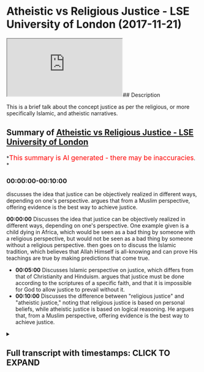 # Atheistic vs Religious Justice  - LSE University  of London (2017-11-21)

<iframe loading='lazy' allow='autoplay' src='https://www.youtube.com/embed/8t4G19Wr_mo'></iframe>## Description

This is a brief talk about the concept justice as per the religious, or more specifically Islamic, and atheistic narratives.

## Summary of [Atheistic vs Religious Justice - LSE University of London](https://www.youtube.com/watch?v=8t4G19Wr_mo)

*<span style="color:red; font-size:125%">This summary is AI generated - there may be inaccuracies</span>. *

### <a onclick="modifyYTiframeseektime('0')">00:00:00-00:10:00</a>

 discusses the idea that justice can be objectively realized in different ways, depending on one's perspective. argues that from a Muslim perspective, offering evidence is the best way to achieve justice.

**<a onclick="modifyYTiframeseektime('0')">00:00:00</a>** Discusses the idea that justice can be objectively realized in different ways, depending on one's perspective. One example given is a child dying in Africa, which would be seen as a bad thing by someone with a religious perspective, but would not be seen as a bad thing by someone without a religious perspective.  then goes on to discuss the Islamic tradition, which believes that Allah Himself is all-knowing and can prove His teachings are true by making predictions that come true.

* **<a onclick="modifyYTiframeseektime('300')">00:05:00</a>** Discusses Islamic perspective on justice, which differs from that of Christianity and Hinduism. argues that justice must be done according to the scriptures of a specific faith, and that it is impossible for God to allow justice to prevail without it.
* **<a onclick="modifyYTiframeseektime('600')">00:10:00</a>** Discusses the difference between "religious justice" and "atheistic justice," noting that religious justice is based on personal beliefs, while atheistic justice is based on logical reasoning. He argues that, from a Muslim perspective, offering evidence is the best way to achieve justice.

<details><summary><h2>Full transcript with timestamps: CLICK TO EXPAND</h2></summary>

<a onclick="modifyYTiframeseektime('2')">0:00:02</a> Music  
<a onclick="modifyYTiframeseektime('20')">0:00:20</a> see how justice be objectively  
<a onclick="modifyYTiframeseektime('26')">0:00:26</a> actualized in that context it cannot be  
<a onclick="modifyYTiframeseektime('30')">0:00:30</a> objectively actually I'm gonna give you  
<a onclick="modifyYTiframeseektime('32')">0:00:32</a> a crude example of a child dies a small  
<a onclick="modifyYTiframeseektime('35')">0:00:35</a> boy dies in Africa or something like  
<a onclick="modifyYTiframeseektime('38')">0:00:38</a> this someone whose approval was no other  
<a onclick="modifyYTiframeseektime('40')">0:00:40</a> faith clearly this is a bad thing and  
<a onclick="modifyYTiframeseektime('44')">0:00:44</a> then expected where it's not good but  
<a onclick="modifyYTiframeseektime('47')">0:00:47</a> where has justice been actualized you  
<a onclick="modifyYTiframeseektime('50')">0:00:50</a> know there are people that live to give  
<a onclick="modifyYTiframeseektime('51')">0:00:51</a> you 40 50 60 this young boy has died  
<a onclick="modifyYTiframeseektime('55')">0:00:55</a> where has justice been actualized and  
<a onclick="modifyYTiframeseektime('58')">0:00:58</a> has not been actualized because really  
<a onclick="modifyYTiframeseektime('61')">0:01:01</a> the physical realm around us as always  
<a onclick="modifyYTiframeseektime('65')">0:01:05</a> sees over again so from that perspective  
<a onclick="modifyYTiframeseektime('68')">0:01:08</a> it ends at that the boy dies you have to  
<a onclick="modifyYTiframeseektime('72')">0:01:12</a> do this actually a rearrangement of  
<a onclick="modifyYTiframeseektime('73')">0:01:13</a> atoms if you look at on naturalism it  
<a onclick="modifyYTiframeseektime('76')">0:01:16</a> has no spiritual objective value that's  
<a onclick="modifyYTiframeseektime('80')">0:01:20</a> why you'll find you could say religion  
<a onclick="modifyYTiframeseektime('82')">0:01:22</a> fills in the gap for justice any kind of  
<a onclick="modifyYTiframeseektime('85')">0:01:25</a> religion I'm not saying a certain  
<a onclick="modifyYTiframeseektime('86')">0:01:26</a> civility what happened  
<a onclick="modifyYTiframeseektime('88')">0:01:28</a> religious faiths tradition attempts to  
<a onclick="modifyYTiframeseektime('90')">0:01:30</a> come with a meta-narrative which fills  
<a onclick="modifyYTiframeseektime('94')">0:01:34</a> in the gaps for these problems so  
<a onclick="modifyYTiframeseektime('96')">0:01:36</a> Christianity obviously in the Sun  
<a onclick="modifyYTiframeseektime('98')">0:01:38</a> Judaism Islam but let's look Judaism  
<a onclick="modifyYTiframeseektime('101')">0:01:41</a> have concepts of the afterlife of the  
<a onclick="modifyYTiframeseektime('103')">0:01:43</a> afterlife wrecking their judgment why  
<a onclick="modifyYTiframeseektime('107')">0:01:47</a> because it's necessary for a site  
<a onclick="modifyYTiframeseektime('108')">0:01:48</a> perspective what happens in this world  
<a onclick="modifyYTiframeseektime('112')">0:01:52</a> is inextricably connected with what  
<a onclick="modifyYTiframeseektime('116')">0:01:56</a> happens and here are the same thing with  
<a onclick="modifyYTiframeseektime('117')">0:01:57</a> Rosetta there was a deaf gentleman we  
<a onclick="modifyYTiframeseektime('120')">0:02:00</a> believe  
<a onclick="modifyYTiframeseektime('120')">0:02:00</a> of judgment the day of judgement is an  
<a onclick="modifyYTiframeseektime('123')">0:02:03</a> incredibly important concept and inside  
<a onclick="modifyYTiframeseektime('126')">0:02:06</a> Trisha why because that boy that has  
<a onclick="modifyYTiframeseektime('129')">0:02:09</a> died a very young age when that boy dies  
<a onclick="modifyYTiframeseektime('135')">0:02:15</a> is it the end of the story that no for  
<a onclick="modifyYTiframeseektime('137')">0:02:17</a> the Muslim absolutely Christian it's not  
<a onclick="modifyYTiframeseektime('139')">0:02:19</a> the end of the story even for the second  
<a onclick="modifyYTiframeseektime('142')">0:02:22</a> dinner because the what did the  
<a onclick="modifyYTiframeseektime('143')">0:02:23</a> reincarnated into snakes would be in  
<a onclick="modifyYTiframeseektime('145')">0:02:25</a> Lion human whatever could be yeah but  
<a onclick="modifyYTiframeseektime('153')">0:02:33</a> you know or it could be the facts from  
<a onclick="modifyYTiframeseektime('155')">0:02:35</a> our perspective Christian perspective  
<a onclick="modifyYTiframeseektime('157')">0:02:37</a> that he goes to him or from the sea  
<a onclick="modifyYTiframeseektime('159')">0:02:39</a> perspective that he is meshed back into  
<a onclick="modifyYTiframeseektime('163')">0:02:43</a> garden becomes part but a new Jewish  
<a onclick="modifyYTiframeseektime('165')">0:02:45</a> perspective that he's once again in the  
<a onclick="modifyYTiframeseektime('168')">0:02:48</a> company of God in a way which constant  
<a onclick="modifyYTiframeseektime('171')">0:02:51</a> dependent per se in Judaism maybe but  
<a onclick="modifyYTiframeseektime('177')">0:02:57</a> yeah so everyone has some kind of  
<a onclick="modifyYTiframeseektime('179')">0:02:59</a> solution or we go back to our prophet on  
<a onclick="modifyYTiframeseektime('182')">0:03:02</a> issue how do you prove your concepts how  
<a onclick="modifyYTiframeseektime('186')">0:03:06</a> do you know that what you're saying is  
<a onclick="modifyYTiframeseektime('187')">0:03:07</a> true that's why there's an important  
<a onclick="modifyYTiframeseektime('191')">0:03:11</a> thing which the Islamic tradition comes  
<a onclick="modifyYTiframeseektime('195')">0:03:15</a> with which I would say is one says  
<a onclick="modifyYTiframeseektime('198')">0:03:18</a> including me but it's something which is  
<a onclick="modifyYTiframeseektime('203')">0:03:23</a> because a specific to the son to issue  
<a onclick="modifyYTiframeseektime('207')">0:03:27</a> point one and we believe that God  
<a onclick="modifyYTiframeseektime('211')">0:03:31</a> Himself is all just of course but that  
<a onclick="modifyYTiframeseektime('215')">0:03:35</a> his commandments of his scripture of the  
<a onclick="modifyYTiframeseektime('219')">0:03:39</a> line person that it can be shown to be  
<a onclick="modifyYTiframeseektime('223')">0:03:43</a> true because all human beings have an  
<a onclick="modifyYTiframeseektime('226')">0:03:46</a> urge a craving for some kind of rational  
<a onclick="modifyYTiframeseektime('229')">0:03:49</a> evidence base so we have six thousand  
<a onclick="modifyYTiframeseektime('234')">0:03:54</a> two hundred  
<a onclick="modifyYTiframeseektime('234')">0:03:54</a> 6ix which are translated verses and area  
<a onclick="modifyYTiframeseektime('240')">0:04:00</a> in arabic with what it is is it's really  
<a onclick="modifyYTiframeseektime('243')">0:04:03</a> evidence in other words the Islamic  
<a onclick="modifyYTiframeseektime('248')">0:04:08</a> tradition doesn't say just believe it  
<a onclick="modifyYTiframeseektime('250')">0:04:10</a> doesn't say that it says first of all be  
<a onclick="modifyYTiframeseektime('253')">0:04:13</a> exposed to the evidences of Islam okay  
<a onclick="modifyYTiframeseektime('258')">0:04:18</a> understand the theories understand and  
<a onclick="modifyYTiframeseektime('260')">0:04:20</a> if you are convinced then the problems  
<a onclick="modifyYTiframeseektime('266')">0:04:26</a> of justice a problems of evil all of  
<a onclick="modifyYTiframeseektime('268')">0:04:28</a> those will be results so from our  
<a onclick="modifyYTiframeseektime('270')">0:04:30</a> perspective is not the fact that we just  
<a onclick="modifyYTiframeseektime('271')">0:04:31</a> wanted to a Muslim family is wrong  
<a onclick="modifyYTiframeseektime('274')">0:04:34</a> perspective and that we just follow our  
<a onclick="modifyYTiframeseektime('277')">0:04:37</a> forefathers follow know what we are  
<a onclick="modifyYTiframeseektime('280')">0:04:40</a> provided with lack perspective is  
<a onclick="modifyYTiframeseektime('282')">0:04:42</a> endless  
<a onclick="modifyYTiframeseektime('282')">0:04:42</a> what kind of engine is different kinds  
<a onclick="modifyYTiframeseektime('285')">0:04:45</a> of evidence so on challenges human  
<a onclick="modifyYTiframeseektime('289')">0:04:49</a> beings to find contradictions in from  
<a onclick="modifyYTiframeseektime('291')">0:04:51</a> sample the Quran itself has an  
<a onclick="modifyYTiframeseektime('294')">0:04:54</a> inevitability to challenge so try to do  
<a onclick="modifyYTiframeseektime('296')">0:04:56</a> something like it  
<a onclick="modifyYTiframeseektime('297')">0:04:57</a> the karai it makes predictions of the  
<a onclick="modifyYTiframeseektime('301')">0:05:01</a> future which couldn't have been known  
<a onclick="modifyYTiframeseektime('302')">0:05:02</a> because obviously Greece could not have  
<a onclick="modifyYTiframeseektime('305')">0:05:05</a> known something of the future the Quran  
<a onclick="modifyYTiframeseektime('308')">0:05:08</a> is from endoscope the outreach language  
<a onclick="modifyYTiframeseektime('313')">0:05:13</a> or the usage of advertisement at that  
<a onclick="modifyYTiframeseektime('314')">0:05:14</a> time I've not perspective it was  
<a onclick="modifyYTiframeseektime('316')">0:05:16</a> something which couldn't have been  
<a onclick="modifyYTiframeseektime('318')">0:05:18</a> realized the Prophet Muhammad SAW  
<a onclick="modifyYTiframeseektime('319')">0:05:19</a> someone's character itself is seen as an  
<a onclick="modifyYTiframeseektime('322')">0:05:22</a> exemplar heritage the knowledge of  
<a onclick="modifyYTiframeseektime('324')">0:05:24</a> Islamic narrative itself makes perfect  
<a onclick="modifyYTiframeseektime('326')">0:05:26</a> sense from our perspective the idea of  
<a onclick="modifyYTiframeseektime('329')">0:05:29</a> one of the resistance or my fusing when  
<a onclick="modifyYTiframeseektime('332')">0:05:32</a> digital being has been exposed  
<a onclick="modifyYTiframeseektime('335')">0:05:35</a> well one diva B is exposed to the  
<a onclick="modifyYTiframeseektime('338')">0:05:38</a> evidences now they have a histological  
<a onclick="modifyYTiframeseektime('340')">0:05:40</a> base this hunk is such a light weight  
<a onclick="modifyYTiframeseektime('344')">0:05:44</a> can have an epistemological base you  
<a onclick="modifyYTiframeseektime('345')">0:05:45</a> have reason to believe when you have  
<a onclick="modifyYTiframeseektime('347')">0:05:47</a> reason to believe the concepts make  
<a onclick="modifyYTiframeseektime('349')">0:05:49</a> sense we have reason to understand the  
<a onclick="modifyYTiframeseektime('351')">0:05:51</a> judgment actually the day of judgement  
<a onclick="modifyYTiframeseektime('353')">0:05:53</a> helmet makes actually a true place Texas  
<a onclick="modifyYTiframeseektime('355')">0:05:55</a> hell is actually two persons from that  
<a onclick="modifyYTiframeseektime('358')">0:05:58</a> angle  
<a onclick="modifyYTiframeseektime('358')">0:05:58</a> we have resolution to the movie  
<a onclick="modifyYTiframeseektime('360')">0:06:00</a> that I go  
<a onclick="modifyYTiframeseektime('362')">0:06:02</a> human beings have a sad to be fair I  
<a onclick="modifyYTiframeseektime('365')">0:06:05</a> think Christians would say something  
<a onclick="modifyYTiframeseektime('366')">0:06:06</a> similar maybe not with the same kind of  
<a onclick="modifyYTiframeseektime('369')">0:06:09</a> argumentation what really this is when  
<a onclick="modifyYTiframeseektime('371')">0:06:11</a> we stand so from an Islamic perspective  
<a onclick="modifyYTiframeseektime('373')">0:06:13</a> the first point will say is that it  
<a onclick="modifyYTiframeseektime('377')">0:06:17</a> slams a religion whereby you have one  
<a onclick="modifyYTiframeseektime('380')">0:06:20</a> God that one God is the one greater the  
<a onclick="modifyYTiframeseektime('383')">0:06:23</a> universe who sustains you must maintain  
<a onclick="modifyYTiframeseektime('385')">0:06:25</a> it and he doesn't allow justice to  
<a onclick="modifyYTiframeseektime('387')">0:06:27</a> prepare it's impossible it's impossible  
<a onclick="modifyYTiframeseektime('389')">0:06:29</a> for God to allow justice to prevail  
<a onclick="modifyYTiframeseektime('392')">0:06:32</a> sorry evils for justice  
<a onclick="modifyYTiframeseektime('397')">0:06:37</a> oh great  
<a onclick="modifyYTiframeseektime('403')">0:06:43</a> DCP is in babysit alright so you see  
<a onclick="modifyYTiframeseektime('408')">0:06:48</a> what I mean  
<a onclick="modifyYTiframeseektime('409')">0:06:49</a> so it's impossible for justice not to  
<a onclick="modifyYTiframeseektime('412')">0:06:52</a> prevail with God a new picture and this  
<a onclick="modifyYTiframeseektime('415')">0:06:55</a> one God that sent more prophets and all  
<a onclick="modifyYTiframeseektime('417')">0:06:57</a> of the prophets came with the same exact  
<a onclick="modifyYTiframeseektime('419')">0:06:59</a> message which is to believe in one God  
<a onclick="modifyYTiframeseektime('420')">0:07:00</a> and to worship in that one and then to  
<a onclick="modifyYTiframeseektime('424')">0:07:04</a> come and do things which amount to  
<a onclick="modifyYTiframeseektime('425')">0:07:05</a> justice that's why in Orion  
<a onclick="modifyYTiframeseektime('427')">0:07:07</a> we have verses which specify how we  
<a onclick="modifyYTiframeseektime('430')">0:07:10</a> should be just to other people I feel  
<a onclick="modifyYTiframeseektime('432')">0:07:12</a> some sort of demand that chapter 5 the  
<a onclick="modifyYTiframeseektime('434')">0:07:14</a> Quran verse a well most part I had a  
<a onclick="modifyYTiframeseektime('436')">0:07:16</a> book that says yeah that you're a  
<a onclick="modifyYTiframeseektime('440')">0:07:20</a> dentist  
<a onclick="modifyYTiframeseektime('441')">0:07:21</a> he says o you who believe yeah be Hunico  
<a onclick="modifyYTiframeseektime('446')">0:07:26</a> I mean be upright injustice witnessing  
<a onclick="modifyYTiframeseektime('450')">0:07:30</a> true witnessing basically and a portion  
<a onclick="modifyYTiframeseektime('454')">0:07:34</a> of the right kind of apportioning the  
<a onclick="modifyYTiframeseektime('457')">0:07:37</a> rights of use of my faces well I had to  
<a onclick="modifyYTiframeseektime('461')">0:07:41</a> remember coach and I have a common so  
<a onclick="modifyYTiframeseektime('466')">0:07:46</a> don't let the enmity of those people any  
<a onclick="modifyYTiframeseektime('470')">0:07:50</a> person whoever it is people that don't  
<a onclick="modifyYTiframeseektime('473')">0:07:53</a> want you to to be a problem just to stop  
<a onclick="modifyYTiframeseektime('476')">0:07:56</a> you from being justice and be just and  
<a onclick="modifyYTiframeseektime('478')">0:07:58</a> that's closer to being pilot highest row  
<a onclick="modifyYTiframeseektime('480')">0:08:00</a> and another person certain research  
<a onclick="modifyYTiframeseektime('483')">0:08:03</a> chapter for the Quran says cool new  
<a onclick="modifyYTiframeseektime('485')">0:08:05</a> column in every Christian  
<a onclick="modifyYTiframeseektime('486')">0:08:06</a> well I have physical know where they are  
<a onclick="modifyYTiframeseektime('489')">0:08:09</a> not coming just bejust  
<a onclick="modifyYTiframeseektime('491')">0:08:11</a> okay easier than this against yourself  
<a onclick="modifyYTiframeseektime('495')">0:08:15</a> were against your parents and justice  
<a onclick="modifyYTiframeseektime('498')">0:08:18</a> for us from an Islamic perspective  
<a onclick="modifyYTiframeseektime('499')">0:08:19</a> despite what the media might it takes me  
<a onclick="modifyYTiframeseektime('501')">0:08:21</a> people really is something which is  
<a onclick="modifyYTiframeseektime('504')">0:08:24</a> blind it could be to Muslims to  
<a onclick="modifyYTiframeseektime('505')">0:08:25</a> homeowners that's why I go to my success  
<a onclick="modifyYTiframeseektime('508')">0:08:28</a> in the same chocolate chapter five the  
<a onclick="modifyYTiframeseektime('509')">0:08:29</a> right way that or faculty will I said if  
<a onclick="modifyYTiframeseektime('515')">0:08:35</a> you judge between them I and Christian  
<a onclick="modifyYTiframeseektime('517')">0:08:37</a> and the Jews or other disbelievers then  
<a onclick="modifyYTiframeseektime('520')">0:08:40</a> judge with fairness and justice right  
<a onclick="modifyYTiframeseektime('524')">0:08:44</a> and very oft repeated of us in the lobby  
<a onclick="modifyYTiframeseektime('526')">0:08:46</a> people notice appeal that certainly God  
<a onclick="modifyYTiframeseektime('528')">0:08:48</a> likes those who have just so but what is  
<a onclick="modifyYTiframeseektime('531')">0:08:51</a> justice attention just as generally  
<a onclick="modifyYTiframeseektime('534')">0:08:54</a> speaking is the Islamic version of  
<a onclick="modifyYTiframeseektime('536')">0:08:56</a> justice just like justice to the  
<a onclick="modifyYTiframeseektime('537')">0:08:57</a> Christian perspective we just will be  
<a onclick="modifyYTiframeseektime('539')">0:08:59</a> just as good as description justice  
<a onclick="modifyYTiframeseektime('541')">0:09:01</a> according to Hinduism will be just  
<a onclick="modifyYTiframeseektime('543')">0:09:03</a> justice according to the biography  
<a onclick="modifyYTiframeseektime('576')">0:09:36</a> anyways the point is just as usually  
<a onclick="modifyYTiframeseektime('580')">0:09:40</a> I'll say with generalizes is defined by  
<a onclick="modifyYTiframeseektime('584')">0:09:44</a> the scriptures of the specific faith  
<a onclick="modifyYTiframeseektime('585')">0:09:45</a> that means justice  
<a onclick="modifyYTiframeseektime('588')">0:09:48</a> so obviously justice for us is justice  
<a onclick="modifyYTiframeseektime('590')">0:09:50</a> put into chronic ninety justice it's  
<a onclick="modifyYTiframeseektime('594')">0:09:54</a> just Jesus  
<a onclick="modifyYTiframeseektime('621')">0:10:21</a> and that's rabbit misrata  
<a onclick="modifyYTiframeseektime('624')">0:10:24</a> and let's say that the reality is that  
<a onclick="modifyYTiframeseektime('627')">0:10:27</a> usually so what trying to establish  
<a onclick="modifyYTiframeseektime('629')">0:10:29</a> trust and foremost is an epistemological  
<a onclick="modifyYTiframeseektime('630')">0:10:30</a> base if we believe that we can attain  
<a onclick="modifyYTiframeseektime('634')">0:10:34</a> them in that Mister logical base then  
<a onclick="modifyYTiframeseektime('636')">0:10:36</a> justice or concepts of justice make  
<a onclick="modifyYTiframeseektime('638')">0:10:38</a> sense so from our perspective as Muslims  
<a onclick="modifyYTiframeseektime('639')">0:10:39</a> we try to offer evidence it's fully  
<a onclick="modifyYTiframeseektime('641')">0:10:41</a> under freeways and then just this or our  
<a onclick="modifyYTiframeseektime('643')">0:10:43</a> concepts of Justice will be more than  
<a onclick="modifyYTiframeseektime('645')">0:10:45</a> subjective  
<a onclick="modifyYTiframeseektime('649')">0:10:49</a> Applause  
</details>
